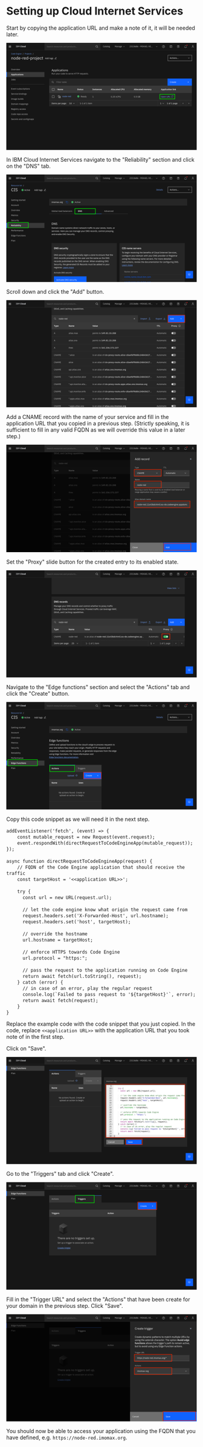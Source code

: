 # Setting up Cloud Internet Services

Start by copying the application URL and make a note of it, it will be needed later.

![i010.png](/images/i010.png)

In IBM Cloud Internet Services navigate to the "Reliability" section and click on the "DNS" tab.

![i011.png](/images/i011.png)

Scroll down and click the "Add" button.

![i012.png](/images/i012.png)

Add a CNAME record with the name of your service and fill in the application URL that you copied in a previous step. (Strictly speaking, it is sufficient to fill in any valid FQDN as we will override this value in a later step.)

![i013.png](/images/i013.png)

Set the "Proxy" slide button for the created entry to its enabled state.

![i013b.png](/images/i013b.png)

Navigate to the "Edge functions" section and select the "Actions" tab and click the "Create" button.

![i014.png](/images/i014.png)

Copy this code snippet as we will need it in the next step.

```
addEventListener('fetch', (event) => {
    const mutable_request = new Request(event.request);
    event.respondWith(directRequestToCodeEngineApp(mutable_request));
});
 
async function directRequestToCodeEngineApp(request) {
    // FQDN of the Code Engine application that should receive the traffic
    const targetHost = '<<application URL>>';
     
    try {
      const url = new URL(request.url);
 
      // let the code engine know what origin the request came from
      request.headers.set('X-Forwarded-Host', url.hostname);
      request.headers.set('host', targetHost);
 
      // override the hostname
      url.hostname = targetHost;
 
      // enforce HTTPS towards Code Engine
      url.protocol = "https:";
     
      // pass the request to the application running on Code Engine
      return await fetch(url.toString(), request);
    } catch (error) {
      // in case of an error, play the regular request
      console.log(`Failed to pass request to '${targetHost}'`, error);
      return await fetch(request);
    }
}
```

Replace the example code with the code snippet that you just copied. In the code, replace `<<application URL>>` with the application URL that you took note of in the first step.

Click on "Save".

![i015.png](/images/i015.png)

Go to the "Triggers" tab and click "Create".

![i016.png](/images/i016.png)

Fill in the "Trigger URL" and select the "Actions" that have been create for your domain in the previous step. Click "Save".

![i017.png](/images/i017.png)

You should now be able to access your application using the FQDN that you have defined, e.g. `https://node-red.imomax.org`.

